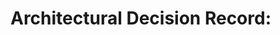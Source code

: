 # Architectural Decision Record: <Title>

**Status:** [Proposed | Accepted | Superseded | Deprecated]  
**Date:** YYYY-MM-DD  
**Related Issues/PRs:** #<id> (if applicable)

## Context

[Describe the problem or situation that led to this decision.
What was the trigger? What constraints or requirements exist?]

## Decision

[Summarize the decision made and why.
Explain the chosen approach clearly.]

## Alternatives Considered

[List other options that were evaluated and why they were rejected.]

## Consequences

[Describe the results of this decision — both positive and negative impacts.]

## Notes

[Optional: references, links, diagrams, benchmarks, etc.]